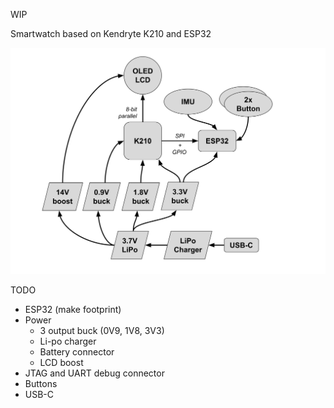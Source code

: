 WIP

Smartwatch based on Kendryte K210 and ESP32

![block_diagram](/images/block_diagram.svg)

TODO
- ESP32 (make footprint)
- Power
  - 3 output buck (0V9, 1V8, 3V3)
  - Li-po charger
  - Battery connector
  - LCD boost
- JTAG and UART debug connector
- Buttons
- USB-C
